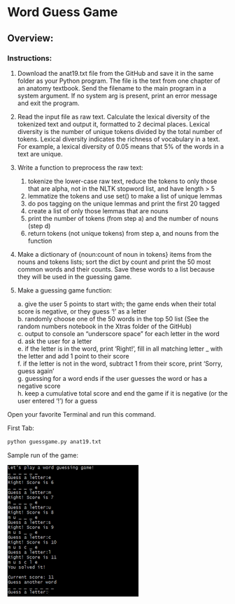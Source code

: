 # Word Guess Game

## Overview:

### Instructions:
1. Download the anat19.txt file from the GitHub and save it in the same folder as your Python program. The file is the text from one chapter of an anatomy textbook. Send the filename to the main program in a system argument. If no system arg is present, print an error message and exit the program.
2. Read the input file as raw text. Calculate the lexical diversity of the tokenized text and output it, formatted to 2 decimal places. Lexical diversity is the number of unique tokens divided by the total number of tokens. Lexical diversity indicates the richness of vocabulary in a text. For example, a lexical diversity of 0.05 means that 5% of the words in a text are unique.
3. Write a function to preprocess the raw text:

    1. tokenize the lower-case raw text, reduce the tokens to only those that are alpha, not in the NLTK stopword list, and have length > 5  
    2. lemmatize the tokens and use set() to make a list of unique lemmas  
    3. do pos tagging on the unique lemmas and print the first 20 tagged  
    4. create a list of only those lemmas that are nouns  
    5. print the number of tokens (from step a) and the number of nouns (step d)  
    6. return tokens (not unique tokens) from step a, and nouns from the function  

4. Make a dictionary of {noun:count of noun in tokens} items from the nouns and tokens lists; sort the dict by count and print the 50 most common words and their counts. Save these words to a list because they will be used in the guessing game.
5. Make a guessing game function:

    a. give the user 5 points to start with; the game ends when their total score is negative, or they guess ‘!’ as a letter  
    b. randomly choose one of the 50 words in the top 50 list (See the random numbers notebook in the Xtras folder of the GitHub)  
    c. output to console an “underscore space” for each letter in the word  
    d. ask the user for a letter  
    e. if the letter is in the word, print ‘Right!’, fill in all matching letter _ with the letter and add 1 point to their score  
    f. if the letter is not in the word, subtract 1 from their score, print ‘Sorry, guess again’  
    g. guessing for a word ends if the user guesses the word or has a negative score  
    h. keep a cumulative total score and end the game if it is negative (or the user entered ‘!’) for a guess  


Open your favorite Terminal and run this command.

First Tab:

```sh
python guessgame.py anat19.txt
```

Sample run of the game:

<img src="sample_run.png" data-canonical-src="https://gyazo.com/eb5c5741b6a9a16c692170a41a49c858.png" width="300" height="300" />